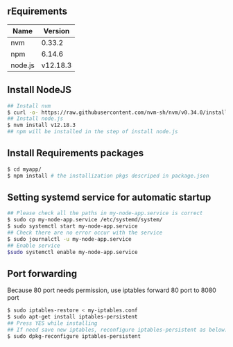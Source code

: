 ## rEquirements

| Name    | Version  |
|---------|----------|
| nvm     | 0.33.2   |
| npm     | 6.14.6   |
| node.js | v12.18.3 |

## Install NodeJS

```bash
## Install nvm
$ curl -o- https://raw.githubusercontent.com/nvm-sh/nvm/v0.34.0/install.sh | bash
## Install node.js
$ nvm install v12.18.3
## npm will be installed in the step of install node.js
```

## Install Requirements packages

```bash
$ cd myapp/
$ npm install # the installization pkgs descriped in package.json
```

## Setting systemd service for automatic startup

```bash
## Please check all the paths in my-node-app.service is correct
$ sudo cp my-node-app.service /etc/systemd/system/
$ sudo systemctl start my-node-app.service
## Check there are no error occur with the service
$ sudo journalctl -u my-node-app.service
## Enable service
$sudo systemctl enable my-node-app.service
```

## Port forwarding

Because 80 port needs permission, use iptables forward 80 port to 8080 port
```bash
$ sudo iptables-restore < my-iptables.conf
$ sudo apt-get install iptables-persistent
## Press YES while installing
## If need save new iptables, reconfigure iptables-persistent as below:
$ sudo dpkg-reconfigure iptables-persistent
```

